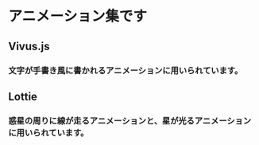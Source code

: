 # アニメーション集です

## Vivus.js
### 文字が手書き風に書かれるアニメーションに用いられています。

## Lottie
### 惑星の周りに線が走るアニメーションと、星が光るアニメーションに用いられています。